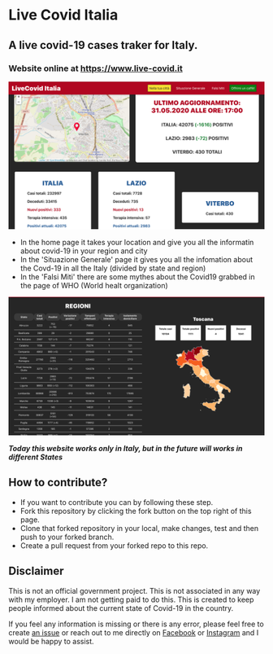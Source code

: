 # Live Covid Italia 
## A live covid-19 cases traker for Italy.

### Website online at https://www.live-covid.it

<img width="1440" alt="Home" src="fotoMark1.png">

- In the home page it takes your location and give you all the informatin about covid-19 in your region and city
- In the 'Situazione Generale' page it gives you all the infomation about the Covd-19 in all the Italy (divided by state and region)
- In the 'Falsi Miti' there are some mythes about the Covid19  grabbed in the page of WHO (World healt organization)

<img width="1440" alt="Home" src="fotoMark2.png">


***Today this website works only in Italy, but in the future will works in different States***

## How to contribute?
- If you want to contribute you can by following these step.
- Fork this repository by clicking the fork button on the top right of this page.
- Clone that forked repository in your local, make changes, test and then push to your forked branch.
- Create a pull request from your forked repo to this repo.

## Disclaimer
This is not an official government project. This is not associated in any way with my employer. I am not getting paid to do this. This is created to keep people informed about the current state of Covid-19 in the country.

If you feel any information is missing or there is any error, please feel free to create [ an issue](https://github.com/Quoll905/liveCovid/issues/new) or reach out to me directly on [Facebook](https://www.facebook.com/marco.marazzi.359) or [Instagram](https://www.instagram.com/marco.marazzi/) and I would be happy to assist.